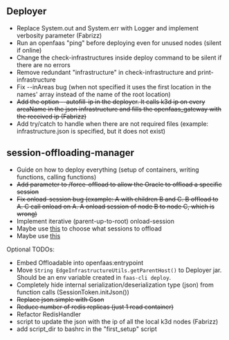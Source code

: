 
## Deployer

* Replace System.out and System.err with Logger and implement verbosity parameter (Fabrizz)
* Run an openfaas "ping" before deploying even for unused nodes (silent if online)
* Change the check-infrastructures inside deploy command to be silent if there are no errors
* Remove redundant "infrastructure" in check-infrastructure and print-infrastructure
* Fix --inAreas bug (when not specified it uses the first location in the names' array instead of the name of the root location)
* ~~Add the option --autofill-ip in the deployer. It calls k3d ip on every areaName in the json infrastructure and fills the openfaas_gateway with the received ip (Fabrizz)~~
* Add try/catch to handle when there are not required files (example: infrastructure.json is specified, but it does not exist)

## session-offloading-manager

* Guide on how to deploy everything (setup of containers, writing functions, calling functions)
* ~~Add parameter <session> to /force-offload to allow the Oracle to offload a specific session~~
* ~~Fix onload-session bug (example: A with children B and C. B offload to A. C call onload on A. A onload session of node B to node C, which is wrong)~~
* Implement iterative (parent-up-to-root) onload-session
* Maybe use [this](https://redis.io/commands/memory-usage/) to choose what sessions to offload
* Maybe use [this](https://github.com/kubernetes-sigs/metrics-server)

Optional TODOs:

* Embed Offloadable into openfaas:entrypoint
* Move `String EdgeInfrastructureUtils.getParentHost()` to Deployer jar. Should be an env variable created in `faas-cli deploy`.
* Completely hide internal serialization/deserialization type (json) from function calls (SessionToken.initJson())
* ~~Replace json.simple with Gson~~
* ~~Reduce number of redis replicas (just 1 read container)~~
* Refactor RedisHandler
* script to update the json with the ip of all the local k3d nodes (Fabrizz)
* add script_dir to bashrc in the "first_setup" script